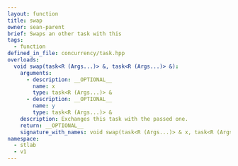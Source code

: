 ```yaml
---
layout: function
title: swap
owner: sean-parent
brief: Swaps an other task with this
tags:
  - function
defined_in_file: concurrency/task.hpp
overloads:
  void swap(task<R (Args...)> &, task<R (Args...)> &):
    arguments:
      - description: __OPTIONAL__
        name: x
        type: task<R (Args...)> &
      - description: __OPTIONAL__
        name: y
        type: task<R (Args...)> &
    description: Exchanges this task with the passed one.
    return: __OPTIONAL__
    signature_with_names: void swap(task<R (Args...)> & x, task<R (Args...)> & y)
namespace:
  - stlab
  - v1
---
```

